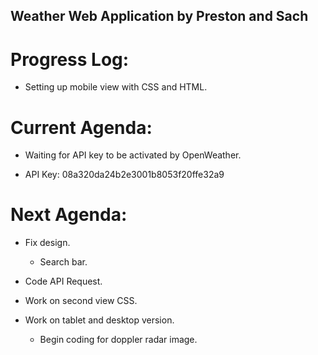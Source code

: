 ## Weather Web Application by Preston and Sach

# Progress Log:

- Setting up mobile view with CSS and HTML.

# Current Agenda:

- Waiting for API key to be activated by OpenWeather. 

- API Key: 08a320da24b2e3001b8053f20ffe32a9

# Next Agenda:

- Fix design.
    - Search bar.

- Code API Request.

- Work on second view CSS.

- Work on tablet and desktop version.
    - Begin coding for doppler radar image.


